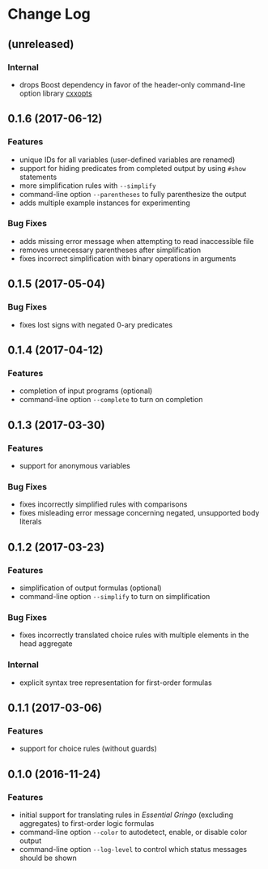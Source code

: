 # Change Log

## (unreleased)

### Internal

* drops Boost dependency in favor of the header-only command-line option library [cxxopts](https://github.com/jarro2783/cxxopts)

## 0.1.6 (2017-06-12)

### Features

* unique IDs for all variables (user-defined variables are renamed)
* support for hiding predicates from completed output by using `#show` statements
* more simplification rules with `--simplify`
* command-line option `--parentheses` to fully parenthesize the output
* adds multiple example instances for experimenting

### Bug Fixes

* adds missing error message when attempting to read inaccessible file
* removes unnecessary parentheses after simplification
* fixes incorrect simplification with binary operations in arguments

## 0.1.5 (2017-05-04)

### Bug Fixes

* fixes lost signs with negated 0-ary predicates

## 0.1.4 (2017-04-12)

### Features

* completion of input programs (optional)
* command-line option `--complete` to turn on completion

## 0.1.3 (2017-03-30)

### Features

* support for anonymous variables

### Bug Fixes

* fixes incorrectly simplified rules with comparisons
* fixes misleading error message concerning negated, unsupported body literals

## 0.1.2 (2017-03-23)

### Features

* simplification of output formulas (optional)
* command-line option `--simplify` to turn on simplification

### Bug Fixes

* fixes incorrectly translated choice rules with multiple elements in the head aggregate

### Internal

* explicit syntax tree representation for first-order formulas

## 0.1.1 (2017-03-06)

### Features

* support for choice rules (without guards)

## 0.1.0 (2016-11-24)

### Features

* initial support for translating rules in *Essential Gringo* (excluding aggregates) to first-order logic formulas
* command-line option `--color` to autodetect, enable, or disable color output
* command-line option `--log-level` to control which status messages should be shown
